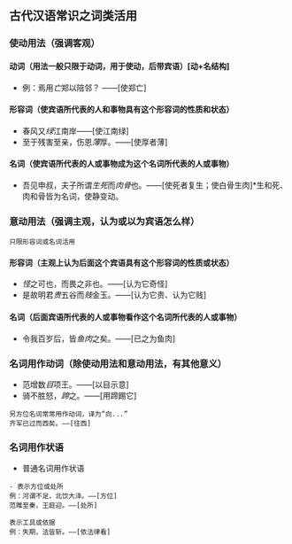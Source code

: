 ## 古代汉语常识之词类活用

### 使动用法（强调客观）

####  动词（用法一般只限于动词，用于使动，后带宾语）[动+名结构]
- 例：焉用*亡*郑以陪邻？ ——[使郑亡]

#### 形容词（使宾语所代表的人和事物具有这个形容词的性质和状态）
- 春风又*绿*江南岸——[使江南绿]
- 至于残害至亲，伤恩*薄*厚。——[使厚者薄]

#### 名词（使宾语所代表的人或事物成为这个名词所代表的人或事物）
- 吾见申叔，夫子所谓*生死*而*肉骨*也。——[使死者复生；使白骨生肉]*生和死、肉和骨皆为名词，使静变动。 


### 意动用法（强调主观，认为或以为宾语怎么样）
```
只限形容词或名词活用
``` 
#### 形容词（主观上认为后面这个宾语具有这个形容词的性质或状态）
- *怪*之可也，而畏之非也。——[认为它奇怪]
- 是故明君*贵*五谷而*贱*金玉。——[认为它贵、认为它贱]

#### 名词（后面宾语所代表的人或事物看作这个名词所代表的人或事物）
- 令我百岁后，皆*鱼肉*之矣。——[已之为鱼肉]


### 名词用作动词（除使动用法和意动用法，有其他意义）
- 范增数*目*项王。——[以目示意]
- 骑不胜怒，*蹄*之。——[用蹄踢它]
```
另方位名词常常用作动词，译为“向...”
齐军已过而西矣。——[往西]
```

### 名词用作状语

- 普通名词用作状语
```
- 表示方位或处所
例：河谓不足，北饮大泽。——[方位]
范雎至秦，王庭迎。——[处所]
```
```
表示工具或依据
例：失期，法皆斩。——[依法律看]
```